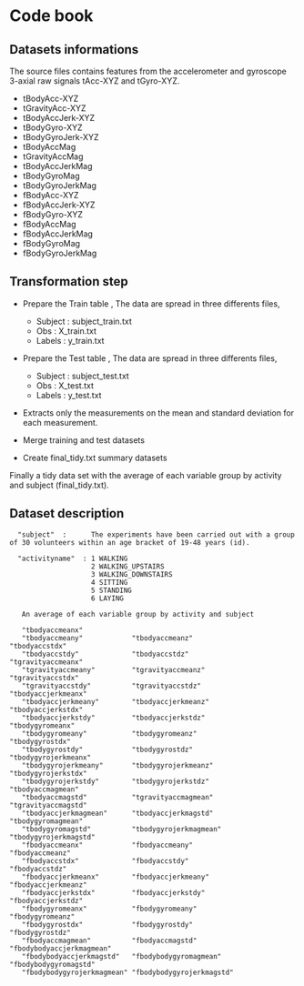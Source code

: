 # Code book

## Datasets informations
The source files contains features from the accelerometer and gyroscope 3-axial raw signals tAcc-XYZ and tGyro-XYZ.

* tBodyAcc-XYZ
* tGravityAcc-XYZ
* tBodyAccJerk-XYZ
* tBodyGyro-XYZ
* tBodyGyroJerk-XYZ
* tBodyAccMag
* tGravityAccMag
* tBodyAccJerkMag
* tBodyGyroMag
* tBodyGyroJerkMag
* fBodyAcc-XYZ
* fBodyAccJerk-XYZ
* fBodyGyro-XYZ
* fBodyAccMag
* fBodyAccJerkMag
* fBodyGyroMag
* fBodyGyroJerkMag
	   
## Transformation step 

* Prepare the Train table , The data are spread in three differents files, 
	* Subject : subject_train.txt
	* Obs     : X_train.txt
	* Labels  : y_train.txt

* Prepare the Test table , The data are spread in three differents files, 
	* Subject : subject_test.txt
	* Obs     : X_test.txt
	* Labels  : y_test.txt

* Extracts only the measurements on the mean and standard deviation for each measurement.

* Merge training and test datasets

* Create final_tidy.txt summary datasets 


Finally a tidy data set with the average of each variable group by activity and subject (final_tidy.txt).


## Dataset description
 
      "subject"  :      The experiments have been carried out with a group of 30 volunteers within an age bracket of 19-48 years (id).
	  
      "activityname"  : 1 WALKING
						2 WALKING_UPSTAIRS
						3 WALKING_DOWNSTAIRS
						4 SITTING
						5 STANDING
						6 LAYING
            
	   An average of each variable group by activity and subject
	 
       "tbodyaccmeanx"           
       "tbodyaccmeany"            "tbodyaccmeanz"            "tbodyaccstdx"            
       "tbodyaccstdy"             "tbodyaccstdz"             "tgravityaccmeanx"        
       "tgravityaccmeany"         "tgravityaccmeanz"         "tgravityaccstdx"         
       "tgravityaccstdy"          "tgravityaccstdz"          "tbodyaccjerkmeanx"       
       "tbodyaccjerkmeany"        "tbodyaccjerkmeanz"        "tbodyaccjerkstdx"        
       "tbodyaccjerkstdy"         "tbodyaccjerkstdz"         "tbodygyromeanx"          
       "tbodygyromeany"           "tbodygyromeanz"           "tbodygyrostdx"           
       "tbodygyrostdy"            "tbodygyrostdz"            "tbodygyrojerkmeanx"      
       "tbodygyrojerkmeany"       "tbodygyrojerkmeanz"       "tbodygyrojerkstdx"       
       "tbodygyrojerkstdy"        "tbodygyrojerkstdz"        "tbodyaccmagmean"         
       "tbodyaccmagstd"           "tgravityaccmagmean"       "tgravityaccmagstd"       
       "tbodyaccjerkmagmean"      "tbodyaccjerkmagstd"       "tbodygyromagmean"        
       "tbodygyromagstd"          "tbodygyrojerkmagmean"     "tbodygyrojerkmagstd"     
       "fbodyaccmeanx"            "fbodyaccmeany"            "fbodyaccmeanz"           
       "fbodyaccstdx"             "fbodyaccstdy"             "fbodyaccstdz"            
       "fbodyaccjerkmeanx"        "fbodyaccjerkmeany"        "fbodyaccjerkmeanz"       
       "fbodyaccjerkstdx"         "fbodyaccjerkstdy"         "fbodyaccjerkstdz"        
       "fbodygyromeanx"           "fbodygyromeany"           "fbodygyromeanz"          
       "fbodygyrostdx"            "fbodygyrostdy"            "fbodygyrostdz"           
       "fbodyaccmagmean"          "fbodyaccmagstd"           "fbodybodyaccjerkmagmean" 
       "fbodybodyaccjerkmagstd"   "fbodybodygyromagmean"     "fbodybodygyromagstd"     
       "fbodybodygyrojerkmagmean" "fbodybodygyrojerkmagstd" 

	   